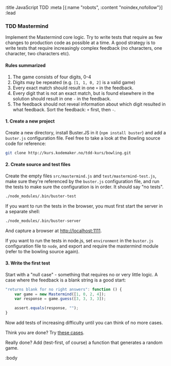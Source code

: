 :title JavaScript TDD
:meta [{:name "robots", :content "noindex,nofollow"}]
:lead
### TDD Mastermind

Implement the Mastermind core logic. Try to write tests that require as few
changes to production code as possible at a time. A good strategy is to write
tests that require increasingly complex feedback (no characters, one character,
two characters etc).

#### Rules summarized

1. The game consists of four digits, 0-4
2. Digits may be repeated (e.g. `[1, 1, 0, 2]` is a valid game)
3. Every exact match should result in one `+` in the feedback.
4. Every digit that is not an exact match, but is found elsewhere in the
   solution should result in one `-` in the feedback.
5. The feedback should not reveal information about which digit resulted in what
   feedback. Sort the feedback: `+` first, then `-`.

#### 1. Create a new project

Create a new directory, install Buster.JS in it (`npm install buster`) and add a
`buster.js` configuration file. Feel free to take a look at the Bowling source
code for reference:

```sh
git clone http://kurs.kodemaker.no/tdd-kurs/bowling.git
```

#### 2. Create source and test files

Create the empty files `src/mastermind.js` and `test/mastermind-test.js`, make
sure they're referenced by the `buster.js` configuration file, and run the tests
to make sure the configuration is in order. It should say "no tests".

```sh
./node_modules/.bin/buster-test
```

If you want to run the tests in the browser, you must first start the server in
a separate shell:

```sh
./node_modules/.bin/buster-server
```

And capture a browser at [http://localhost:1111](http://localhost:1111).

If you want to run the tests in node.js, set `environment` in the `buster.js`
configuration file to `node`, and export and require the mastermind module
(refer to the bowling source again).

#### 3. Write the first test

Start with a "null case" - something that requires no or very little logic. A
case where the feedback is a blank string is a good start:

```js
"returns blank for no right answers": function () {
    var game = new Mastermind([1, 0, 2, 4]);
    var response = game.guess([3, 3, 3, 3]);

    assert.equals(response, "");
}
```

Now add tests of increasing difficulty until you can think of no more cases.

Think you are done? Try [these cases](/tdd-kurs/mastermind2).

Really done? Add (test-first, of course) a function that generates a random
game.

:body

